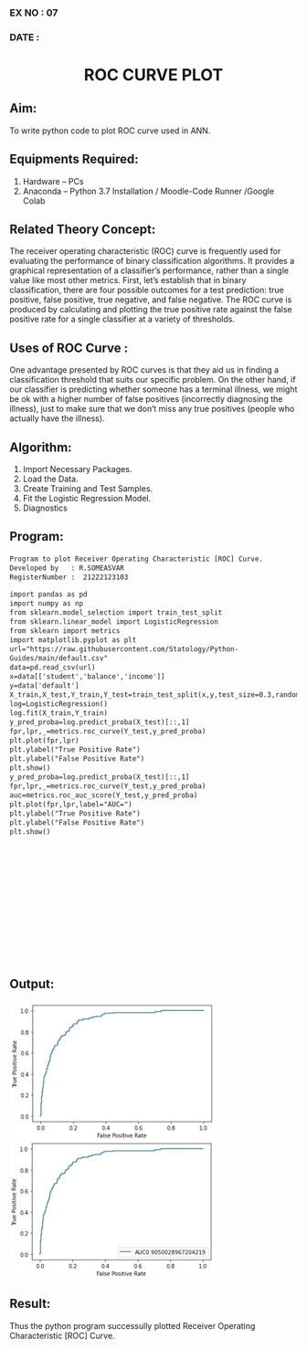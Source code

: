 ### EX NO : 07
### DATE  :
# <p align="center"> ROC CURVE PLOT </p>
## Aim:
   To write python code to plot ROC curve used in ANN.
## Equipments Required:
1. Hardware – PCs
2. Anaconda – Python 3.7 Installation / Moodle-Code Runner /Google Colab

## Related Theory Concept:
The receiver operating characteristic (ROC) curve is frequently used for evaluating the performance of binary classification algorithms. It provides a graphical representation of a classifier’s performance, rather than a single value like most other metrics. First, let’s establish that in binary classification, there are four possible outcomes for a test prediction: true positive, false positive, true negative, and false negative. The ROC curve is produced by calculating and plotting the true positive rate against the false positive rate for a single classifier at a variety of thresholds.
## Uses of ROC Curve :
One advantage presented by ROC curves is that they aid us in finding a classification threshold that suits our specific problem.
On the other hand, if our classifier is predicting whether someone has a terminal illness, we might be ok with a higher number of false positives (incorrectly diagnosing the illness), just to make sure that we don’t miss any true positives (people who actually have the illness).

## Algorithm:
1. Import Necessary Packages.
2. Load the Data.
3. Create Training and Test Samples. 
4. Fit the Logistic Regression Model.
5. Diagnostics

## Program:
```
Program to plot Receiver Operating Characteristic [ROC] Curve.
Developed by   : R.SOMEASVAR
RegisterNumber :  21222123103
```
```
import pandas as pd
import numpy as np
from sklearn.model_selection import train_test_split
from sklearn.linear_model import LogisticRegression
from sklearn import metrics
import matplotlib.pyplot as plt
url="https://raw.githubusercontent.com/Statology/Python-Guides/main/default.csv"
data=pd.read_csv(url)
x=data[['student','balance','income']]
y=data['default']
X_train,X_test,Y_train,Y_test=train_test_split(x,y,test_size=0.3,random_state=0)
log=LogisticRegression()
log.fit(X_train,Y_train)
y_pred_proba=log.predict_proba(X_test)[::,1]
fpr,lpr,_=metrics.roc_curve(Y_test,y_pred_proba)
plt.plot(fpr,lpr)
plt.ylabel("True Positive Rate")
plt.ylabel("False Positive Rate")
plt.show()
y_pred_proba=log.predict_proba(X_test)[::,1]
fpr,lpr,_=metrics.roc_curve(Y_test,y_pred_proba)
auc=metrics.roc_auc_score(Y_test,y_pred_proba)
plt.plot(fpr,lpr,label="AUC=")
plt.ylabel("True Positive Rate")
plt.ylabel("False Positive Rate")
plt.show()
```
<br></br>
<br></br>
<br></br>
<br></br>
<br></br>
<br></br>
## Output:
![ANN by back propagation algorithm](./O1.jpg)
![ANN by back propagation algorithm](./O2.jpg)

## Result:
Thus the python program successully plotted Receiver Operating Characteristic [ROC] Curve.
